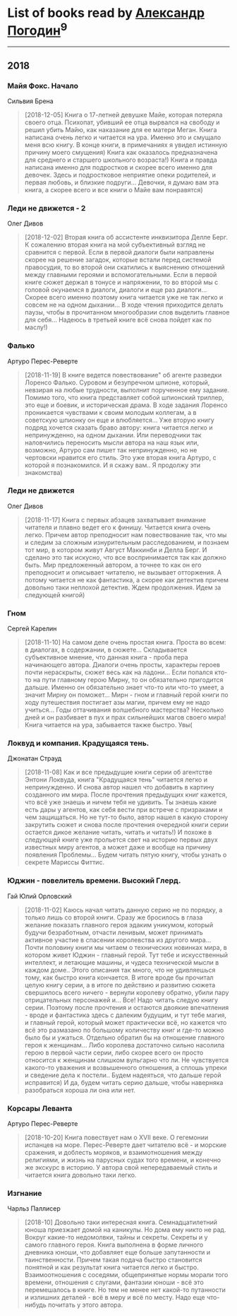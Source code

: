 # List of books read by [Александр Погодин](https://my.mail.ru/mail/ender.85/)<sup>9</sup>
---

## 2018

### Майя Фокс. Начало
Сильвия Брена
> [2018-12-05] Книга о 17-летней девушке Майе, которая потеряла своего отца. Психопат, убивший ее отца вырвался на свободу и решил убить Майю, как наказание для ее матери Меган. Книга написана очень легко и читается на ура. Именно это и смущало меня всю книгу. В конце книги, в примечаниях я увидел истинную причину моего смущения) Книга как оказалось предназначена для среднего и старшего школьного возраста!) Книга и правда написана именно для подростков и скорее всего именно для девочек. Здесь и подростковое неприятие опеки родителей, и первая любовь, и близкие подруги... Девочки, я думаю вам эта книга, а скорее всего и все книги о Майе вам понравятся)


### Леди не движется - 2
Олег Дивов
> [2018-12-02] Вторая книга об ассистенте инквизитора Делле Берг. К сожалению вторая книга на мой субъективный взгляд не сравнится с первой. Если в первой диалоги были направлены скорее на решение загадок, которые встали перед системой правосудия, то во второй они скатились к выяснению отношений между главными героями и вспомогательными. Если в первой книге сюжет держал в тонусе и напряжении, то во второй мы с головой окунаемся в диалоги, диалоги и еще раз диалоги... Скорее всего именно поэтому книга читается уже не так легко и совсем не на одном дыхании... В ходе чтения приходится делать паузы, чтобы в прочитанном многообразии слов выделить главное для себя... Надеюсь в третьей книге всё снова пойдет как по маслу!)


### Фалько
Артуро Перес-Реверте
> [2018-11-19] В книге ведется повествование" об агенте разведки Лоренсо Фалько. Суровом и безупречном шпионе, который, невзирая на любые трудности, выполнит порученное ему задание. Помимо того, что книга представляет собой шпионский триллер, это еще и боевик, и историческая драма. В ходе задания Лоренсо проникается чувствами к своим молодым коллегам, а в советскую шпионку он еще и влюбляется... Уже вторую книгу подряд хочется сказать браво автору: книга читается легко и непринужденно, на одном дыхании. Или переводчики так наловчились переносить мысли автора на наш язык или, возможно, Артуро сам пишет так непринужденно, но не чертовски нравится его стиль. Это уже вторая книга Артуро, с которой я познакомился. И я скажу вам.. Я продолжу эти знакомства)


### Леди не движется
Олег Дивов
> [2018-11-17] Книга с первых абзацев захватывает внимание читателя и плавно ведет его к финишу. Читается книга очень легко. Причем автор преподносит нам повествование так, что мы и следим за сложным изнурительным расследованием, и познаем тот мир, в котором живут Август Маккинби и Делла Берг. И сделано это так искусно, что все воспринимается так как должно быть. Мир предложенный автором, а точнее то как он его преподносит и описывает читателю, не вызывает отторжения. А потому читается не как фантастика, а скорее как детектив причем довольно таки неплохой детектив. Ждем продолжения. Идем за следующей книгой)


### Гном
Сергей Карелин
> [2018-11-10] На самом деле очень простая книга. Проста во всем: в диалогах, в содержании, в сюжете... Складывается субъективное мнение, что данная книга - проба пера начинающего автора. Диалоги очень просты, характеры героев почти нераскрыты, сюжет весь как на ладони... Если попался кто-то на пути главному герою Мирну, то он обязательно пригодится дальше. Именно он обязательно знает что-то или что-то умеет, а значит Мирну он поможет... Мирн - гном и главный герой книги по ходу путешествия постигает азы магии, причем ему не надо учиться... Годы оттачивания волшебного мастерства? Несколько дней и он разбивает в пух и прах сильнейших магов своего мира! Книга читается на ура, забывается также быстро. Увы(


### Локвуд и компания. Крадущаяся тень.
Джонатан Страуд
> [2018-11-08] Как и все предыдущие книги серии об агентстве Энтони Локвуда, книга "Крадущаяся тень" читается легко и непринужденно. И снова автор нашел что добавить в картину созданного им мира. После прочтения предыдущих книг кажется, что всё уже знаешь и ничем тебя не удивить. Ты знаешь какие есть дары у агентов, как себя вести при встрече с призраками и чем защищаться. Но не тут-то было, автор нашел в какую сторону закрутить сюжет и снова после прочтения очередной книги серии остается дикое желание читать, читать и читать!) И похоже в следующей книге уже прольется свет на историю первых двух известных миру агентов, а может даже и вообще на причину появления Проблемы... Будем читать пятую книгу, чтобы узнать о секрете Мариссы Фиттис.


### Юджин - повелитель времени. Высокий Глерд.
Гай Юлий Орловский
> [2018-11-02] Каюсь начал читать данную серию не по порядку, а только лишь со второй книги. Сразу же бросилось в глаза желание показать главного героя эдаким уникумом, который будучи безработным, отчасти ленивым, может принимать активное участие в спасении королевства из другого мира... Почти половину книги мы читаем о технических новинках мира, в котором живет Юджин - главный герой. Тут тебе и искусственный интеллект, и летающие машины, и чудеса технической мысли в каждом доме.. Этого описания так много, что не удивляешься тому, как быстро книга кончается. В итоге вроде бы прочитал целую книгу серии, а в итоге по действию и развитию сюжета свершилось всего ничего - вернули королеву обратно, убили пару отрицательных персонажей и... Все! Надо читать следую книгу серии. Поэтому после прочтения и остаются двоякие впечатления - вроде и фантастика здесь с далеким будущим, и тут тебе магия, и главный герой, который может практически всё, но кажется что всё это размазано по большому количеству книг и где-то можно было бы и ужаться. Отдельно обратил бы на отношение главного героя к женщинам... Либо королева достаточно сильно насолила герою в первой части серии, либо скорее всего он просто относится к женщинам слишком вульгарно что ли. Не чувствуется какого-то уважения и возвышенного отношения, а сплошь упреки и сведение дела к постели.. Будем надеяться, что дальше герой исправится) И да, будем читать серию дальше, чтобы наверняка разобраться хороша ли она или нет.


### Корсары Леванта
Артуро Перес-Реверте
> [2018-10-20] Книга повествует нам о XVII веке. О гегемонии испанцев на море. Перес-Реверте дает читателю всё - и морские сражения, и доблесть моряков, и взаимотношения между религиями, и жизнь на парусных судах того времени, и конечно же экскурс в историю. У автора свой непередаваемый стиль и читается книга довольно таки легко.


### Изгнание
Чарльз Паллисер
> [2018-10] Довольно таки интересная книга. Семнадцатилетний юноша приезжает домой на каникулы. Но дома ему никто не рад. Вокруг какие-то недомолвки, тайны и секреты. Секреты и у самого главного героя. Книга выполнена в форме личного дневника юноши, что добавляет еще больше запутанности и таинственности. Причем такая подача быстро становится понятной и как результат книга читается легко и быстро. Взаимоотношения с соседями, общепринятые нормы морали того времени, отношения с слугами, фантазии юноши - всё это перемешалось в книге. Но тем не менее нет какой-то путанности и излишних деталей - всё в меру и всё по месту. Надо еще что-нибудь почитать у этого автора.



